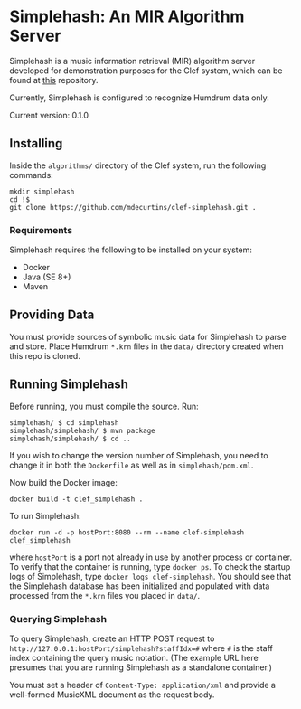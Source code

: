 # Simplehash: An MIR Algorithm Server
Simplehash is a music information retrieval (MIR) algorithm server developed for demonstration purposes for the Clef system, which can be found at [this](#) repository.

Currently, Simplehash is configured to recognize Humdrum data only.

Current version: 0.1.0
## Installing
Inside the `algorithms/` directory of the Clef system, run the following commands:
```
mkdir simplehash
cd !$
git clone https://github.com/mdecurtins/clef-simplehash.git .
```
### Requirements
Simplehash requires the following to be installed on your system:
- Docker
- Java (SE 8+)
- Maven
## Providing Data
 You must provide sources of symbolic music data for Simplehash to parse and store. Place Humdrum `*.krn` files in the `data/` directory created when this repo is cloned.
## Running Simplehash
Before running, you must compile the source. Run:
```
simplehash/ $ cd simplehash
simplehash/simplehash/ $ mvn package
simplehash/simplehash/ $ cd ..
```
If you wish to change the version number of Simplehash, you need to change it in both the `Dockerfile` as well as in `simplehash/pom.xml`.

Now build the Docker image:
```
docker build -t clef_simplehash .
```
To run Simplehash:
```
docker run -d -p hostPort:8080 --rm --name clef-simplehash clef_simplehash
```
where `hostPort` is a port not already in use by another process or container. To verify that the container is running, type `docker ps`. To check the startup logs of Simplehash, type `docker logs clef-simplehash`. You should see that the Simplehash database has been initialized and populated with data processed from the `*.krn` files you placed in `data/`.
### Querying Simplehash
To query Simplehash, create an HTTP POST request to `http://127.0.0.1:hostPort/simplehash?staffIdx=#` where `#` is the staff index containing the query music notation. (The example URL here presumes that you are running Simplehash as a standalone container.)

You must set a header of `Content-Type: application/xml` and provide a well-formed MusicXML document as the request body.
 